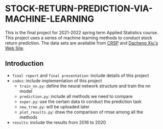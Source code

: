 # STOCK-RETURN-PREDICTION-VIA-MACHINE-LEARNING

This is the final project for 2021-2022 spring term Applied Statistics course. This project uses a series of machine learning methods to conduct stock return prediction. The data sets are available from [CRSP](https://wrds-www.wharton.upenn.edu/) and [Dacheng Xiu's Web Site](https://dachxiu.chicagobooth.edu/).

## Introduction

* `final report` and `final presentation`: include details of this project
* `codes`: include implementation of this project
  * `train_nn.py`: define the neural network structure and train the nn model
  * `prediction.py`: include all methods we need to compare
  * `exper.py`: use the certain data to conduct the prediction task
  * `new_tree.py`:  will be uploaded later
  * `plot_results.py`: draw the comparison of rmse among all the methods
* `results`: include the results from 2016 to 2020

